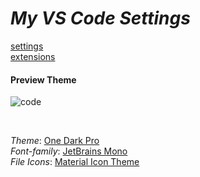 # _My VS Code Settings_

[settings](https://github.com/murillo-nahas/vscode-settings/blob/main/vscode/settings.json) <br>
[extensions](https://github.com/murillo-nahas/vscode-settings/blob/main/vscode/extensions.json)

#### Preview Theme

![code](https://user-images.githubusercontent.com/71032453/225618677-592cec14-cb42-4a00-a9df-5c216f67ccdc.png)

<br>

_Theme_: [One Dark Pro](https://marketplace.visualstudio.com/items?itemName=zhuangtongfa.Material-theme) <br>
_Font-family_: [JetBrains Mono](https://www.jetbrains.com/pt-br/lp/mono/) <br>
_File Icons_: [Material Icon Theme](https://marketplace.visualstudio.com/items?itemName=PKief.material-icon-theme) <br>
